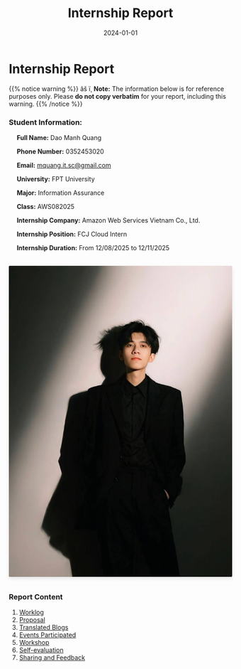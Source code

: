 ﻿---
title: "Internship Report"
date: "2024-01-01"
weight: 1
chapter: false
---

    
# Internship Report

{{% notice warning %}}
âš ï¸ **Note:** The information below is for reference purposes only. Please **do not copy verbatim** for your report, including this warning.
{{% /notice %}}

### Student Information:
&emsp; **Full Name:** Dao Manh Quang

&emsp; **Phone Number:** 0352453020 

&emsp; **Email:** mquang.it.sc@gmail.com

&emsp; **University:** FPT University

&emsp; **Major:** Information Assurance

&emsp; **Class:** AWS082025

&emsp; **Internship Company:** Amazon Web Services Vietnam Co., Ltd.

&emsp; **Internship Position:** FCJ Cloud Intern

&emsp; **Internship Duration:** From 12/08/2025 to 12/11/2025

<div style="text-align: center; margin: 2rem 0;">
  <img src="/images/avatar.png" alt="Your profile picture" style="width: 700px; height: 700px; border-radius: 2px; object-fit: cover; box-shadow: 0 4px 8px rgba(0,0,0,0.1);">
</div>

### Report Content

1.  [Worklog](1-Worklog/)
2.  [Proposal](2-Proposal/)
3.  [Translated Blogs](3-BlogsTranslated/)
4.  [Events Participated](4-EventParticipated/)
5.  [Workshop](5-Workshop/)
6.  [Self-evaluation](6-Self-evaluation/)
7.  [Sharing and Feedback](7-Feedback/)


